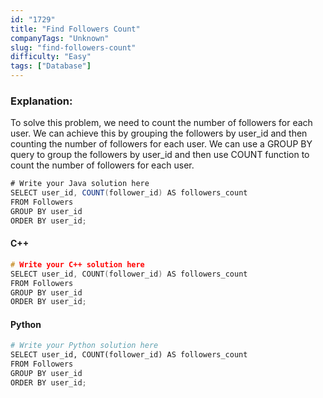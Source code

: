 ```yaml
---
id: "1729"
title: "Find Followers Count"
companyTags: "Unknown"
slug: "find-followers-count"
difficulty: "Easy"
tags: ["Database"]
---
```


### Explanation:
To solve this problem, we need to count the number of followers for each user. We can achieve this by grouping the followers by user_id and then counting the number of followers for each user. We can use a GROUP BY query to group the followers by user_id and then use COUNT function to count the number of followers for each user.

```java
# Write your Java solution here
SELECT user_id, COUNT(follower_id) AS followers_count
FROM Followers
GROUP BY user_id
ORDER BY user_id;
```

#### C++
```cpp
# Write your C++ solution here
SELECT user_id, COUNT(follower_id) AS followers_count
FROM Followers
GROUP BY user_id
ORDER BY user_id;
```

#### Python
```python
# Write your Python solution here
SELECT user_id, COUNT(follower_id) AS followers_count
FROM Followers
GROUP BY user_id
ORDER BY user_id;
```